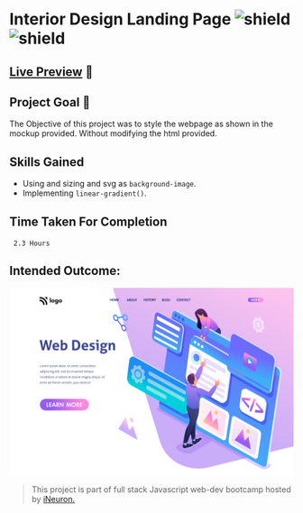# Interior Design Landing Page ![shield](https://img.shields.io/badge/HTML5-E34F26?style=for-the-badge&logo=html5&logoColor=white) ![shield](https://img.shields.io/badge/CSS3-1572B6?style=for-the-badge&logo=css3&logoColor=white)

## [Live Preview](https://project-8-alpha.vercel.app/) :link:

## Project Goal :dart:

The Objective of this project was to style the webpage as shown in the mockup provided. Without modifying the html provided.

## Skills Gained

- Using and sizing and svg as `background-image`.
- Implementing `linear-gradient()`.

## Time Taken For Completion

```
 2.3 Hours
```

## Intended Outcome:

![Image](./images/thumbnail.png)

> This project is part of full stack Javascript web-dev bootcamp hosted by [iNeuron.](https://ineuron.ai/)
